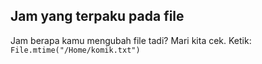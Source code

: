 ## Jam yang terpaku pada file

Jam berapa kamu mengubah file tadi? Mari kita cek. Ketik: `File.mtime("/Home/komik.txt")`
